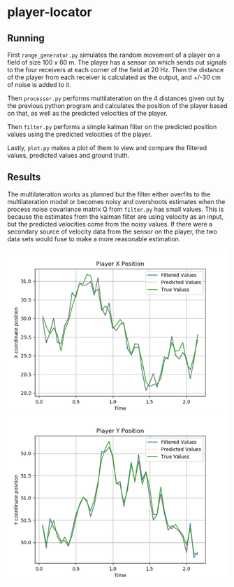 # player-locator

## Running

First `range_generator.py` simulates the random movement of a player on a field of size 100 x 60 m. The player has a sensor on which sends out signals to the four receivers at each corner of the field at 20 Hz. Then the distance of the player from each receiver is calculated as the output, and +/-30 cm of noise is added to it.

Then `processor.py` performs multilateration on the 4 distances given out by the previous python program and calculates the position of the player based on that, as well as the predicted velocities of the player.

Then `filter.py` performs a simple kalman filter on the predicted position values using the predicted velocities of the player.

Lastly, `plot.py` makes a plot of them to view and compare the filtered values, predicted values and ground truth.

## Results
The multilateration works as planned but the filter either overfits to the multilateration model or becomes noisy and overshoots estimates when the process noise covariance matrix Q from `filter.py` has small values. This is because the estimates from the kalman filter are using velocity as an input, but the predicted velocities come from the noisy values. If there were a secondary source of velocity data from the sensor on the player, the two data sets would fuse to make a more reasonable estimation.

![](figures/Fig1.png?raw=true "Player X-Axis Position")
![](figures/Fig2.png?raw=true "Player Y-Axis Position")
